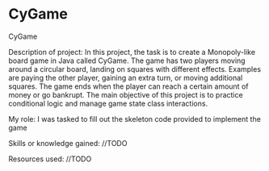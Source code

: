 # CyGame
CyGame

Description of project:
In this project, the task is to create a Monopoly-like board game in Java called CyGame. The game has two players moving around a circular board, landing on squares with different effects. Examples are paying the other player, gaining an extra turn, or moving additional squares. The game ends when the player can reach a certain amount of money or go bankrupt. The main objective of this project is to practice conditional logic and manage game state class interactions.

My role:
I was tasked to fill out the skeleton code provided to implement the game 

Skills or knowledge gained:
//TODO

Resources used:
//TODO
